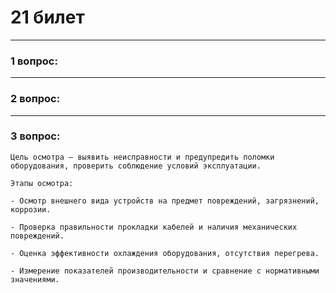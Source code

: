 # 21 билет

---

### 1 вопрос:

---

### 2 вопрос:

---

### 3 вопрос:
```text
Цель осмотра — выявить неисправности и предупредить поломки оборудования, проверить соблюдение условий эксплуатации.

Этапы осмотра:

- Осмотр внешнего вида устройств на предмет повреждений, загрязнений, коррозии.

- Проверка правильности прокладки кабелей и наличия механических повреждений.

- Оценка эффективности охлаждения оборудования, отсутствия перегрева.

- Измерение показателей производительности и сравнение с нормативными значениями.
```